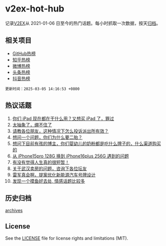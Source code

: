 # v2ex-hot-hub

 记录[V2EX](https://www.v2ex.com/)从 2021-01-06 日至今的热门话题。每小时抓取一次数据，按天[归档](archives)。
 
 ## 相关项目

- [GitHub热榜](https://github.com/lonnyzhang423/github-hot-hub)
- [知乎热榜](https://github.com/lonnyzhang423/zhihu-hot-hub)
- [微博热榜](https://github.com/lonnyzhang423/weibo-hot-hub)
- [头条热榜](https://github.com/lonnyzhang423/toutiao-hot-hub)
- [抖音热榜](https://github.com/lonnyzhang423/douyin-hot-hub)


 `更新时间：2025-03-05 14:16:53 +0800`

## 热议话题

1. [你们 iPad 现在都在干什么用？又想买 iPad 了，罪过](https://www.v2ex.com/t/1115819)
1. [太抽象了，绷不住了](https://www.v2ex.com/t/1115826)
1. [请教各位朋友，这种情况下怎么投诉派出所有效？](https://www.v2ex.com/t/1115944)
1. [想问一个问题，你们为什么要二胎？](https://www.v2ex.com/t/1115814)
1. [想问下目前有孩的博主，你们婴幼儿的奶粉都是吃什么牌子的，什么渠道购买的](https://www.v2ex.com/t/1115877)
1. [从 iPhone15pro 128G 换到 iPhone16plus 256G 遇到的问题](https://www.v2ex.com/t/1115791)
1. [有没有觉得人生真的很短暂！](https://www.v2ex.com/t/1115957)
1. [关于武汉卖房的问题，咨询下各位坛友](https://www.v2ex.com/t/1115950)
1. [雷军真会啊，提案优化新能源汽车号牌设计](https://www.v2ex.com/t/1115798)
1. [发现一个摸鱼好去处, 情感话题比较多](https://www.v2ex.com/t/1116002)

## 历史归档

[archives](archives)

## License

See the [LICENSE](LICENSE) file for license rights and limitations (MIT).
